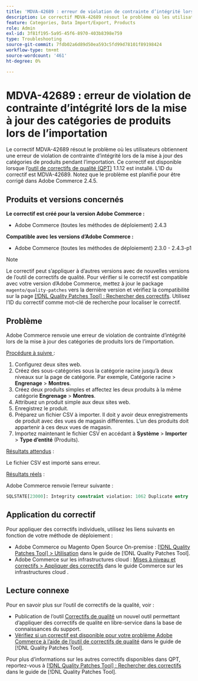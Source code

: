 ```yaml
---
title: 'MDVA-42689 : erreur de violation de contrainte d’intégrité lors de la mise à jour des catégories de produits lors de l’importation'
description: Le correctif MDVA-42689 résout le problème où les utilisateurs obtiennent une erreur de violation de contrainte d’intégrité lors de la mise à jour des catégories de produits pendant l’importation. Ce correctif est disponible lorsque l’outil [Outil de correctifs de la qualité (QPT)](https://experienceleague.adobe.com/fr/docs/commerce-operations/tools/quality-patches-tool/quality-patches-tool-to-self-serve-quality-patches) 1.1.12 est installé. L’ID du correctif est MDVA-42689. Notez que le problème est planifié pour être corrigé dans Adobe Commerce 2.4.5.
feature: Categories, Data Import/Export, Products
role: Admin
exl-id: 3f81f195-5a95-45f6-8970-403b8398e759
type: Troubleshooting
source-git-commit: 7fdb02a6d89d50ea593c5fd99d78101f89198424
workflow-type: tm+mt
source-wordcount: '461'
ht-degree: 0%

---
```


# MDVA-42689 : erreur de violation de contrainte d’intégrité lors de la mise à jour des catégories de produits lors de l’importation

Le correctif MDVA-42689 résout le problème où les utilisateurs obtiennent une erreur de violation de contrainte d’intégrité lors de la mise à jour des catégories de produits pendant l’importation. Ce correctif est disponible lorsque l’[outil de correctifs de qualité (QPT)](https://experienceleague.adobe.com/fr/docs/commerce-operations/tools/quality-patches-tool/quality-patches-tool-to-self-serve-quality-patches) 1.1.12 est installé. L’ID du correctif est MDVA-42689. Notez que le problème est planifié pour être corrigé dans Adobe Commerce 2.4.5.

## Produits et versions concernés

**Le correctif est créé pour la version Adobe Commerce :**

* Adobe Commerce (toutes les méthodes de déploiement) 2.4.3

**Compatible avec les versions d’Adobe Commerce :**

* Adobe Commerce (toutes les méthodes de déploiement) 2.3.0 - 2.4.3-p1

>[!NOTE]
>
>Le correctif peut s’appliquer à d’autres versions avec de nouvelles versions de l’outil de correctifs de qualité. Pour vérifier si le correctif est compatible avec votre version d’Adobe Commerce, mettez à jour le package `magento/quality-patches` vers la dernière version et vérifiez la compatibilité sur la page [[!DNL Quality Patches Tool] : Rechercher des correctifs](https://experienceleague.adobe.com/fr/docs/commerce-operations/tools/quality-patches-tool/quality-patches-tool-to-self-serve-quality-patches). Utilisez l’ID du correctif comme mot-clé de recherche pour localiser le correctif.

## Problème

Adobe Commerce renvoie une erreur de violation de contrainte d’intégrité lors de la mise à jour des catégories de produits lors de l’importation.

<u>Procédure à suivre </u> :

1. Configurez deux sites web.
1. Créez des sous-catégories sous la catégorie racine jusqu’à deux niveaux sur la page de catégorie. Par exemple, Catégorie racine > **Engrenage** > **Montres**.
1. Créez deux produits simples et affectez les deux produits à la même catégorie **Engrenage** > **Montres**.
1. Attribuez un produit simple aux deux sites web.
1. Enregistrez le produit.
1. Préparez un fichier CSV à importer. Il doit y avoir deux enregistrements de produit avec des vues de magasin différentes. L’un des produits doit appartenir à ces deux vues de magasin.
1. Importez maintenant le fichier CSV en accédant à **Système** > **Importer** > **Type d’entité** (Produits).

<u>Résultats attendus</u> :

Le fichier CSV est importé sans erreur.

<u>Résultats réels</u> :

Adobe Commerce renvoie l’erreur suivante :

```SQL
SQLSTATE[23000]: Integrity constraint violation: 1062 Duplicate entry '1302' for key 'PRIMARY', query was: INSERT INTO `catalog_url_rewrite_product_category` (`url_rewrite_id`,`category_id`,`product_id`) VALUES (?, ?, ?), (?, ?, ?), (?, ?, ?)
```

## Application du correctif

Pour appliquer des correctifs individuels, utilisez les liens suivants en fonction de votre méthode de déploiement :

* Adobe Commerce ou Magento Open Source On-premise : [[!DNL Quality Patches Tool] > Utilisation](/help/tools/quality-patches-tool/usage.md) dans le guide de [!DNL Quality Patches Tool].
* Adobe Commerce sur les infrastructures cloud : [Mises à niveau et correctifs > Appliquer des correctifs](https://experienceleague.adobe.com/docs/commerce-cloud-service/user-guide/develop/upgrade/apply-patches.html?lang=fr) dans le guide Commerce sur les infrastructures cloud .

## Lecture connexe

Pour en savoir plus sur l’outil de correctifs de la qualité, voir :

* Publication de l’outil [Correctifs de qualité](https://experienceleague.adobe.com/fr/docs/commerce-operations/tools/quality-patches-tool/quality-patches-tool-to-self-serve-quality-patches) un nouvel outil permettant d’appliquer des correctifs de qualité en libre-service dans la base de connaissances du support.
* [Vérifiez si un correctif est disponible pour votre problème Adobe Commerce à l’aide de l’outil de correctifs de qualité](/help/tools/quality-patches-tool/patches-available-in-qpt/check-patch-for-magento-issue-with-magento-quality-patches.md) dans le guide de [!DNL Quality Patches Tool].

Pour plus d’informations sur les autres correctifs disponibles dans QPT, reportez-vous à [[!DNL Quality Patches Tool] : Rechercher des correctifs](https://experienceleague.adobe.com/tools/commerce-quality-patches/index.html?lang=fr) dans le guide de [!DNL Quality Patches Tool].
